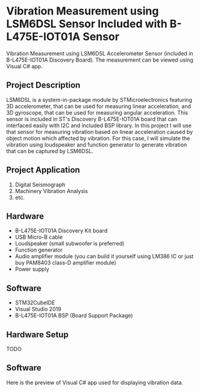 # Vibration Measurement using LSM6DSL Sensor Included with B-L475E-IOT01A Sensor
Vibration Measurement using LSM6DSL Accelerometer Sensor (included in B-L475E-IOT01A Discovery Board).
The measurement can be viewed using Visual C# app.

## Project Description
LSM6DSL is a system-in-package module by STMicroelectronics featuring 3D accelerometer, that can be used for measuring linear acceleration, and 3D gyroscope, that can be used for measuring angular acceleration. This sensor is included in ST's Discovery B-L475E-IOT01A board that can interfaced easily with I2C and included BSP library.
In this project I will use that sensor for measuring vibration based on linear acceleration caused by object motion which affected by vibration. For this case, I will simulate the vibration using loudspeaker and function generator to generate vibration that can be captured by LSM6DSL.

## Project Application
1. Digital Seismograph
2. Machinery Vibration Analysis
3. etc.

## Hardware
- B-L475E-IOT01A Discovery Kit board
- USB Micro-B cable
- Loudspeaker (small subwoofer is preferred)
- Function generator
- Audio amplifier module (you can build it yourself using LM386 IC or just buy PAM8403 class-D amplifier module)
- Power supply

## Software
- STM32CubeIDE
- Visual Studio 2019
- B-L475E-IOT01A BSP (Board Support Package)

## Hardware Setup
TODO

## Software
Here is the preview of Visual C# app used for displaying vibration data.
<image here>
